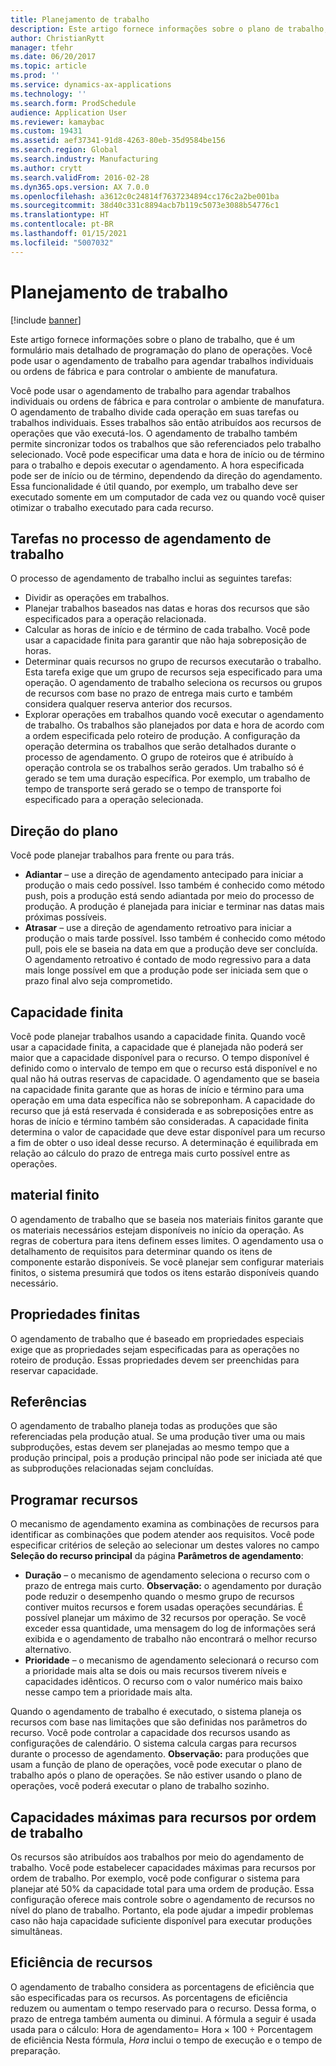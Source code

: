 ```yaml
---
title: Planejamento de trabalho
description: Este artigo fornece informações sobre o plano de trabalho, que é um formulário mais detalhado de programação do plano de operações. Você pode usar o agendamento de trabalho para agendar trabalhos individuais ou ordens de fábrica e para controlar o ambiente de manufatura.
author: ChristianRytt
manager: tfehr
ms.date: 06/20/2017
ms.topic: article
ms.prod: ''
ms.service: dynamics-ax-applications
ms.technology: ''
ms.search.form: ProdSchedule
audience: Application User
ms.reviewer: kamaybac
ms.custom: 19431
ms.assetid: aef37341-91d8-4263-80eb-35d9584be156
ms.search.region: Global
ms.search.industry: Manufacturing
ms.author: crytt
ms.search.validFrom: 2016-02-28
ms.dyn365.ops.version: AX 7.0.0
ms.openlocfilehash: a3612c0c24814f7637234894cc176c2a2be001ba
ms.sourcegitcommit: 38d40c331c8894acb7b119c5073e3088b54776c1
ms.translationtype: HT
ms.contentlocale: pt-BR
ms.lasthandoff: 01/15/2021
ms.locfileid: "5007032"
---
```

# <a name="job-scheduling"></a>Planejamento de trabalho

[!include [banner](../includes/banner.md)]

Este artigo fornece informações sobre o plano de trabalho, que é um formulário mais detalhado de programação do plano de operações. Você pode usar o agendamento de trabalho para agendar trabalhos individuais ou ordens de fábrica e para controlar o ambiente de manufatura.

Você pode usar o agendamento de trabalho para agendar trabalhos individuais ou ordens de fábrica e para controlar o ambiente de manufatura. O agendamento de trabalho divide cada operação em suas tarefas ou trabalhos individuais. Esses trabalhos são então atribuídos aos recursos de operações que vão executá-los. O agendamento de trabalho também permite sincronizar todos os trabalhos que são referenciados pelo trabalho selecionado. Você pode especificar uma data e hora de início ou de término para o trabalho e depois executar o agendamento. A hora especificada pode ser de início ou de término, dependendo da direção do agendamento. Essa funcionalidade é útil quando, por exemplo, um trabalho deve ser executado somente em um computador de cada vez ou quando você quiser otimizar o trabalho executado para cada recurso.

## <a name="tasks-in-the-job-scheduling-process"></a>Tarefas no processo de agendamento de trabalho
O processo de agendamento de trabalho inclui as seguintes tarefas:

-   Dividir as operações em trabalhos.
-   Planejar trabalhos baseados nas datas e horas dos recursos que são especificados para a operação relacionada.
-   Calcular as horas de início e de término de cada trabalho. Você pode usar a capacidade finita para garantir que não haja sobreposição de horas.
-   Determinar quais recursos no grupo de recursos executarão o trabalho. Esta tarefa exige que um grupo de recursos seja especificado para uma operação. O agendamento de trabalho seleciona os recursos ou grupos de recursos com base no prazo de entrega mais curto e também considera qualquer reserva anterior dos recursos.
-   Explorar operações em trabalhos quando você executar o agendamento de trabalho. Os trabalhos são planejados por data e hora de acordo com a ordem especificada pelo roteiro de produção. A configuração da operação determina os trabalhos que serão detalhados durante o processo de agendamento. O grupo de roteiros que é atribuído à operação controla se os trabalhos serão gerados. Um trabalho só é gerado se tem uma duração específica. Por exemplo, um trabalho de tempo de transporte será gerado se o tempo de transporte foi especificado para a operação selecionada.

## <a name="scheduling-direction"></a>Direção do plano
Você pode planejar trabalhos para frente ou para trás.

-   **Adiantar** – use a direção de agendamento antecipado para iniciar a produção o mais cedo possível. Isso também é conhecido como método push, pois a produção está sendo adiantada por meio do processo de produção. A produção é planejada para iniciar e terminar nas datas mais próximas possíveis.
-   **Atrasar** – use a direção de agendamento retroativo para iniciar a produção o mais tarde possível. Isso também é conhecido como método pull, pois ele se baseia na data em que a produção deve ser concluída. O agendamento retroativo é contado de modo regressivo para a data mais longe possível em que a produção pode ser iniciada sem que o prazo final alvo seja comprometido.

## <a name="finite-capacity"></a>Capacidade finita
Você pode planejar trabalhos usando a capacidade finita. Quando você usar a capacidade finita, a capacidade que é planejada não poderá ser maior que a capacidade disponível para o recurso. O tempo disponível é definido como o intervalo de tempo em que o recurso está disponível e no qual não há outras reservas de capacidade. O agendamento que se baseia na capacidade finita garante que as horas de início e término para uma operação em uma data específica não se sobreponham. A capacidade do recurso que já está reservada é considerada e as sobreposições entre as horas de início e término também são consideradas. A capacidade finita determina o valor de capacidade que deve estar disponível para um recurso a fim de obter o uso ideal desse recurso. A determinação é equilibrada em relação ao cálculo do prazo de entrega mais curto possível entre as operações.

## <a name="finite-materials"></a>material finito
O agendamento de trabalho que se baseia nos materiais finitos garante que os materiais necessários estejam disponíveis no início da operação. As regras de cobertura para itens definem esses limites. O agendamento usa o detalhamento de requisitos para determinar quando os itens de componente estarão disponíveis. Se você planejar sem configurar materiais finitos, o sistema presumirá que todos os itens estarão disponíveis quando necessário.

## <a name="finite-properties"></a>Propriedades finitas
O agendamento de trabalho que é baseado em propriedades especiais exige que as propriedades sejam especificadas para as operações no roteiro de produção. Essas propriedades devem ser preenchidas para reservar capacidade.

## <a name="references"></a>Referências
O agendamento de trabalho planeja todas as produções que são referenciadas pela produção atual. Se uma produção tiver uma ou mais subproduções, estas devem ser planejadas ao mesmo tempo que a produção principal, pois a produção principal não pode ser iniciada até que as subproduções relacionadas sejam concluídas.

## <a name="schedule-resources"></a>Programar recursos
O mecanismo de agendamento examina as combinações de recursos para identificar as combinações que podem atender aos requisitos. Você pode especificar critérios de seleção ao selecionar um destes valores no campo **Seleção do recurso principal** da página **Parâmetros de agendamento**:

-   **Duração** – o mecanismo de agendamento seleciona o recurso com o prazo de entrega mais curto. **Observação:** o agendamento por duração pode reduzir o desempenho quando o mesmo grupo de recursos contiver muitos recursos e forem usadas operações secundárias. É possível planejar um máximo de 32 recursos por operação. Se você exceder essa quantidade, uma mensagem do log de informações será exibida e o agendamento de trabalho não encontrará o melhor recurso alternativo.
-   **Prioridade** – o mecanismo de agendamento selecionará o recurso com a prioridade mais alta se dois ou mais recursos tiverem níveis e capacidades idênticos. O recurso com o valor numérico mais baixo nesse campo tem a prioridade mais alta.

Quando o agendamento de trabalho é executado, o sistema planeja os recursos com base nas limitações que são definidas nos parâmetros do recurso. Você pode controlar a capacidade dos recursos usando as configurações de calendário. O sistema calcula cargas para recursos durante o processo de agendamento. **Observação:** para produções que usam a função de plano de operações, você pode executar o plano de trabalho após o plano de operações. Se não estiver usando o plano de operações, você poderá executar o plano de trabalho sozinho.

## <a name="maximum-capacities-for-resources-per-job-order"></a>Capacidades máximas para recursos por ordem de trabalho
Os recursos são atribuídos aos trabalhos por meio do agendamento de trabalho. Você pode estabelecer capacidades máximas para recursos por ordem de trabalho. Por exemplo, você pode configurar o sistema para planejar até 50% da capacidade total para uma ordem de produção. Essa configuração oferece mais controle sobre o agendamento de recursos no nível do plano de trabalho. Portanto, ela pode ajudar a impedir problemas caso não haja capacidade suficiente disponível para executar produções simultâneas.

## <a name="resource-efficiency"></a>Eficiência de recursos
O agendamento de trabalho considera as porcentagens de eficiência que são especificadas para os recursos. As porcentagens de eficiência reduzem ou aumentam o tempo reservado para o recurso. Dessa forma, o prazo de entrega também aumenta ou diminui. A fórmula a seguir é usada usada para o cálculo: Hora de agendamento= Hora × 100 ÷ Porcentagem de eficiência Nesta fórmula, *Hora* inclui o tempo de execução e o tempo de preparação.




